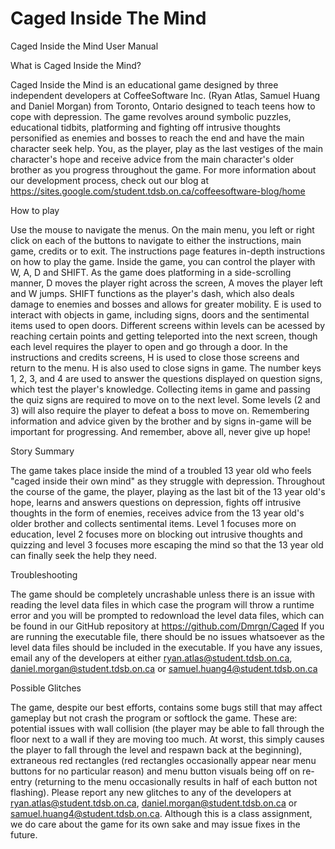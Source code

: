 # Caged Inside The Mind
Caged Inside the Mind User Manual

What is Caged Inside the Mind?

Caged Inside the Mind is an educational game designed by three independent developers at CoffeeSoftware Inc. (Ryan Atlas,
Samuel Huang and Daniel Morgan) from Toronto, Ontario designed to teach teens how to cope with depression. 
The game revolves around symbolic puzzles, educational tidbits, platforming and fighting off intrusive 
thoughts personified as enemies and bosses to reach the end and have the main character seek help. 
You, as the player, play as the last vestiges of the main character's hope and receive advice from the 
main character's older brother as you progress throughout the game. For more information about
our development process, check out our blog at https://sites.google.com/student.tdsb.on.ca/coffeesoftware-blog/home

How to play

Use the mouse to navigate the menus. On the main menu, you left or right click on each of the buttons
to navigate to either the instructions, main game, credits or to exit. The instructions page features
in-depth instructions on how to play the game. Inside the game, you can control the player with W, A, D and
SHIFT. As the game does platforming in a side-scrolling manner, D moves the player right across the screen,
A moves the player left and W jumps. SHIFT functions as the player's dash, which also deals damage to enemies
and bosses and allows for greater mobility. E is used to interact with objects in game, including signs, doors
and the sentimental items used to open doors. Different screens within levels can be acessed by reaching
certain points and getting teleported into the next screen, though each level requires the player to open and go
through a door. In the instructions and credits screens, H is used to close those screens and return to the menu. 
H is also used to close signs in game. The number keys 1, 2, 3, and 4 are used to answer the questions displayed on question 
signs, which test the player's knowledge. Collecting items in game and passing the quiz signs are required to move 
on to the next level. Some levels (2 and 3) will also require the player to defeat a boss to move on. Remembering 
information and advice given by the brother and by signs in-game will be important for progressing. And remember, 
above all, never give up hope!

Story Summary

The game takes place inside the mind of a troubled 13 year old who feels "caged inside their own mind" as they
struggle with depression. Throughout the course of the game, the player, playing as the last bit of the 13 year old's
hope, learns and answers questions on depression, fights off intrusive thoughts in the form of enemies, receives advice
from the 13 year old's older brother and collects sentimental items. Level 1 focuses more on education, level 2 focuses more
on blocking out intrusive thoughts and quizzing and level 3 focuses more escaping the mind so that the 13 year old can finally
seek the help they need. 

Troubleshooting

The game should be completely uncrashable unless there is an issue with reading the level data files
in which case the program will throw a runtime error and you will be prompted to redownload the level
data files, which can be found in our GitHub repository at https://github.com/Dmrgn/Caged
If you are running the executable file, there should be no issues whatsoever as the level data files
should be included in the executable. If you have any issues, email any of the developers at
either ryan.atlas@student.tdsb.on.ca, daniel.morgan@student.tdsb.on.ca or samuel.huang4@student.tdsb.on.ca

Possible Glitches

The game, despite our best efforts, contains some bugs still that may affect gameplay but not crash
the program or softlock the game. These are: potential issues with wall collision (the player may be able
to fall through the floor next to a wall if they are moving too much. At worst, this simply causes the player
to fall through the level and respawn back at the beginning), extraneous red rectangles (red rectangles occasionally
appear near menu buttons for no particular reason) and menu button visuals being off on re-entry (returning
to the menu occasionally results in half of each button not flashing). Please report any new glitches to any
of the developers at ryan.atlas@student.tdsb.on.ca, daniel.morgan@student.tdsb.on.ca or samuel.huang4@student.tdsb.on.ca.
Although this is a class assignment, we do care about the game for its own sake and may issue fixes in the future.

